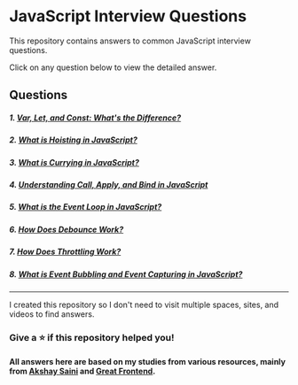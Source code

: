 # JavaScript Interview Questions

This repository contains answers to common JavaScript interview questions.

Click on any question below to view the detailed answer.

## Questions

##### 1. [Var, Let, and Const: What's the Difference?](./Var%20Let%20Const.md)

##### 2. [What is Hoisting in JavaScript?](./Hoisting.md)

##### 3. [What is Currying in JavaScript?](./Currying%20in%20JS.md)

##### 4. [Understanding Call, Apply, and Bind in JavaScript](./call%2C%20apply%2C%20bind%20in%20JS.md)

##### 5. [What is the Event Loop in JavaScript?](./Event%20Loop.md)

##### 6. [How Does Debounce Work?](./Debounce.md)

##### 7. [How Does Throttling Work?](./Throttling.md)

##### 8. [What is Event Bubbling and Event Capturing in JavaScript?](./Event%20Bubbling%20and%20Capturing.md)

---

I created this repository so I don't need to visit multiple spaces, sites, and videos to find answers.

### Give a ⭐️ if this repository helped you!

#### All answers here are based on my studies from various resources, mainly from [Akshay Saini](https://www.youtube.com/@akshaymarch7) and [Great Frontend](https://www.greatfrontend.com/).
